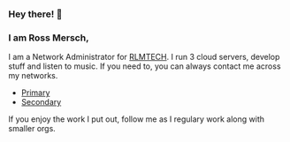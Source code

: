 ### Hey there! 👋
### I am Ross Mersch,

I am a Network Administrator for [RLMTECH](https://rlmtech.xyz). I run 3 cloud servers, develop stuff and listen to music. If you need to, you can always contact me across my networks.

* [Primary](mailto:inq@rossmers.ch)
* [Secondary](mailto:ross@indianacrossroadsofamerica.com)


If you enjoy the work I put out, follow me as I regulary work along with smaller orgs. 
